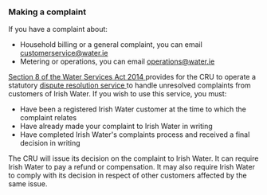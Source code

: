 ###  Making a complaint

If you have a complaint about:

  * Household billing or a general complaint, you can email [ customerservice@water.ie ](mailto:customerservice@water.ie)
  * Metering or operations, you can email [ operations@water.ie ](mailto:operations@water.ie)

[ Section 8 of the Water Services Act 2014
](http://www.irishstatutebook.ie/2014/en/act/pub/0044/print.html#sec8)
provides for the CRU to operate a statutory [ dispute resolution service
](http://www.cer.ie/customer-care/water/complaints) to handle unresolved
complaints from customers of Irish Water. If you wish to use this service, you
must:

  * Have been a registered Irish Water customer at the time to which the complaint relates 
  * Have already made your complaint to Irish Water in writing 
  * Have completed Irish Water's complaints process and received a final decision in writing 

The CRU will issue its decision on the complaint to Irish Water. It can
require Irish Water to pay a refund or compensation. It may also require Irish
Water to comply with its decision in respect of other customers affected by
the same issue.
